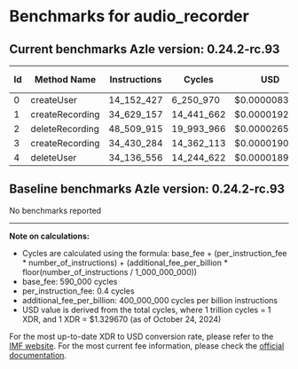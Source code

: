 # Benchmarks for audio_recorder

## Current benchmarks Azle version: 0.24.2-rc.93

| Id  | Method Name     | Instructions | Cycles     | USD           | USD/Million Calls |
| --- | --------------- | ------------ | ---------- | ------------- | ----------------- |
| 0   | createUser      | 14_152_427   | 6_250_970  | $0.0000083117 | $8.31             |
| 1   | createRecording | 34_629_157   | 14_441_662 | $0.0000192026 | $19.20            |
| 2   | deleteRecording | 48_509_915   | 19_993_966 | $0.0000265854 | $26.58            |
| 3   | createRecording | 34_430_284   | 14_362_113 | $0.0000190969 | $19.09            |
| 4   | deleteUser      | 34_136_556   | 14_244_622 | $0.0000189406 | $18.94            |

## Baseline benchmarks Azle version: 0.24.2-rc.93

No benchmarks reported

---

**Note on calculations:**

-   Cycles are calculated using the formula: base_fee + (per_instruction_fee \* number_of_instructions) + (additional_fee_per_billion \* floor(number_of_instructions / 1_000_000_000))
-   base_fee: 590_000 cycles
-   per_instruction_fee: 0.4 cycles
-   additional_fee_per_billion: 400_000_000 cycles per billion instructions
-   USD value is derived from the total cycles, where 1 trillion cycles = 1 XDR, and 1 XDR = $1.329670 (as of October 24, 2024)

For the most up-to-date XDR to USD conversion rate, please refer to the [IMF website](https://www.imf.org/external/np/fin/data/rms_sdrv.aspx).
For the most current fee information, please check the [official documentation](https://internetcomputer.org/docs/current/developer-docs/gas-cost#execution).
